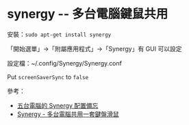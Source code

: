 # synergy -- 多台電腦鍵鼠共用

安裝：`sudo apt-get install synergy`

「開始選單」→「附屬應用程式」→「Synergy」有 GUI 可以設定

設定檔：~/.config/Synergy/Synergy.conf

Put <code>screenSaverSync</code> to <code>false</code>

參考：
* [五台電腦的 Synergy 配置備忘](http://jamyy.us.to/blog/2012/02/3569.html)
* [Synergy - 多台電腦共用一套鍵盤滑鼠](http://jamyy.us.to/blog/2008/11/412.html)
